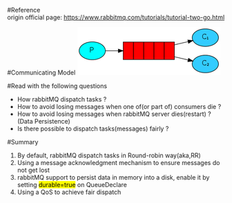 #Reference   
origin official page: https://www.rabbitmq.com/tutorials/tutorial-two-go.html   

#Communicating Model
![image info](./one_producer_multiple_consumers.png)

#Read with the following questions
- How rabbitMQ dispatch tasks ?
- How to avoid losing messages when one of(or part of) consumers die ?
- How to avoid losing messages when rabbitMQ server dies(restart) ? (Data Persistence)
- Is there possible to dispatch tasks(messages) fairly ?

#Summary
1. By default, rabbitMQ dispatch tasks in Round-robin way(aka,RR)
2. Using a message acknowledgment mechanism to ensure messages do not get lost
3. rabbitMQ support to persist data in memory into a disk, enable it by setting <mark>durable=true</mark> on QueueDeclare
4. Using a QoS to achieve fair dispatch
